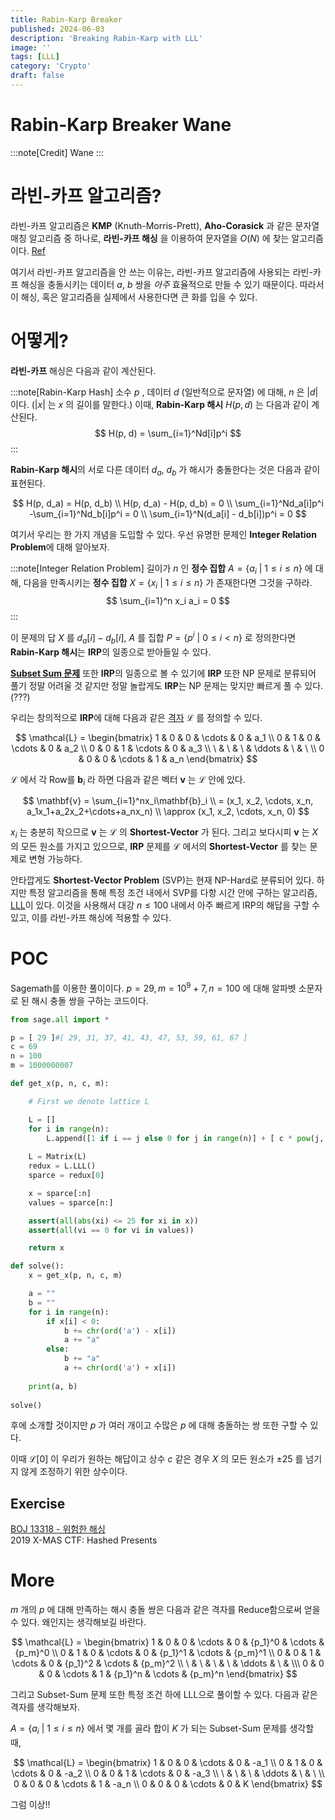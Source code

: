 ```yaml
---
title: Rabin-Karp Breaker
published: 2024-06-03
description: 'Breaking Rabin-Karp with LLL'
image: ''
tags: [LLL]
category: 'Crypto'
draft: false 
---
```


# Rabin-Karp Breaker Wane

:::note[Credit]
Wane
:::

# 라빈-카프 알고리즘?

라빈-카프 알고리즘은 **KMP** (Knuth-Morris-Prett), **Aho-Corasick** 과 같은 문자열 매칭 알고리즘 중 하나로, **라빈-카프 해싱** 을 이용하여 문자열을 $O(N)$ 에 찾는 알고리즘이다. [Ref](https://en.wikipedia.org/wiki/Rabin%E2%80%93Karp_algorithm)

여기서 라빈-카프 알고리즘을 안 쓰는 이유는, 라빈-카프 알고리즘에 사용되는 라빈-카프 해싱을 충돌시키는 데이터 $a$, $b$ 쌍을 *아주* 효율적으로 만들 수 있기 때문이다. 따라서 이 해싱, 혹은 알고리즘을 실제에서 사용한다면 큰 화를 입을 수 있다.

# 어떻게?

**라빈-카프** 해싱은 다음과 같이 계산된다.

:::note[Rabin-Karp Hash]
소수 $p$ , 데이터 $d$ (일반적으로 문자열) 에 대해, $n$ 은 $|d|$ 이다. ($|x|$ 는 $x$ 의 길이를 말한다.) 이때, **Rabin-Karp 해시** $H(p, d)$ 는 다음과 같이 계산된다.
$$
H(p, d) = \sum_{i=1}^Nd[i]p^i
$$
:::

**Rabin-Karp 해시**의 서로 다른 데이터 $d_a$, $d_b$ 가 해시가 충돌한다는 것은 다음과 같이 표현된다.

$$
H(p, d_a) = H(p, d_b) \\
H(p, d_a) - H(p, d_b) = 0 \\
\sum_{i=1}^Nd_a[i]p^i -\sum_{i=1}^Nd_b[i]p^i = 0 \\
\sum_{i=1}^N(d_a[i] - d_b[i])p^i = 0
$$

여기서 우리는 한 가지 개념을 도입할 수 있다. 우선 유명한 문제인 **Integer Relation Problem**에 대해 알아보자.

:::note[Integer Relation Problem]
길이가 $n$ 인 **정수 집합** $A = \{ a_i\ |\ 1 \leq i \leq n \}$ 에 대해, 다음을 만족시키는 **정수 집합** $X = \{ x_i\ |\ 1 \leq i \leq n \}$ 가 존재한다면 그것을 구하라.
$$
\sum_{i=1}^n x_i a_i = 0
$$
:::

이 문제의 답 $X$ 를 $d_a[i] - d_b[i]$, $A$ 를 집합 $P = \{p^i \  | \ 0 \leq i < n \}$ 로 정의한다면 **Rabin-Karp 해시**는 **IRP**의 일종으로 받아들일 수 있다.

[**Subset Sum 문제**](https://en.wikipedia.org/wiki/Subset_sum_problem) 또한 **IRP**의 일종으로 볼 수 있기에 **IRP** 또한 NP 문제로 분류되어 풀기 정말 어려울 것 같지만 정말 놀랍게도 **IRP**는 NP 문제는 맞지만 빠르게 풀 수 있다. (???)

우리는 창의적으로 **IRP**에 대해 다음과 같은 [격자](https://en.wikipedia.org/wiki/Lattice_(order)) $\mathcal{L}$ 를 정의할 수 있다.

$$
\mathcal{L} = \begin{bmatrix}
1 & 0 & 0 & \cdots & 0 & a_1 \\
0 & 1 & 0 & \cdots & 0 & a_2 \\
0 & 0 & 1 & \cdots & 0 & a_3 \\
\ & \ & \ & \ddots & \ & \ \\
0 & 0 & 0 & \cdots & 1 & a_n
\end{bmatrix}
$$

$\mathcal{L}$ 에서 각 Row를 $\mathbf{b}_i$ 라 하면 다음과 같은 벡터 $\mathbf{v}$ 는 $\mathcal{L}$ 안에 있다.

$$
\mathbf{v} = \sum_{i=1}^nx_i\mathbf{b}_i \\
= (x_1, x_2, \cdots, x_n, a_1x_1+a_2x_2+\cdots+a_nx_n) \\
\approx (x_1, x_2, \cdots, x_n, 0)
$$

$x_i$ 는 충분히 작으므로 $\mathbf{v}$ 는 $\mathcal{L}$ 의 **Shortest-Vector** 가 된다. 그리고 보다시피 $\mathbf{v}$ 는 $X$ 의 모든 원소를 가지고 있으므로, **IRP** 문제를 $\mathcal{L}$ 에서의 **Shortest-Vector** 를 찾는 문제로 변형 가능하다.

안타깝게도 **Shortest-Vector Problem** (SVP)는 현재 NP-Hard로 분류되어 있다. 하지만 특정 알고리즘을 통해 특정 조건 내에서 SVP를 다항 시간 안에 구하는 알고리즘, [LLL](https://en.wikipedia.org/wiki/Lenstra%E2%80%93Lenstra%E2%80%93Lov%C3%A1sz_lattice_basis_reduction_algorithm)이 있다. 이것을 사용해서 대강 $n \leq 100$ 내에서 아주 빠르게 IRP의 해답을 구할 수 있고, 이를 라빈-카프 해싱에 적용할 수 있다.

# POC

Sagemath를 이용한 풀이이다. $p = 29,m=10^9+7,n=100$ 에 대해 알파벳 소문자로 된 해시 충돌 쌍을 구하는 코드이다.

```python
from sage.all import *

p = [ 29 ]#[ 29, 31, 37, 41, 43, 47, 53, 59, 61, 67 ]
c = 69
n = 100
m = 1000000007

def get_x(p, n, c, m):

    # First we denote lattice L

    L = []
    for i in range(n):
        L.append([1 if i == j else 0 for j in range(n)] + [ c * pow(j, i, m) for j in p ])
    
    L = Matrix(L)
    redux = L.LLL()
    sparce = redux[0]

    x = sparce[:n]
    values = sparce[n:]

    assert(all(abs(xi) <= 25 for xi in x))
    assert(all(vi == 0 for vi in values))

    return x

def solve():
    x = get_x(p, n, c, m)

    a = ""
    b = ""
    for i in range(n):
        if x[i] < 0:
            b += chr(ord('a') - x[i])
            a += "a"
        else:
            b += "a"
            a += chr(ord('a') + x[i])
    
    print(a, b)
    
solve()
```

후에 소개할 것이지만 $p$ 가 여러 개이고 수많은 $p$ 에 대해 충돌하는 쌍 또한 구할 수 있다.

이때 $\mathcal{L}[0]$ 이 우리가 원하는 해답이고 상수 $c$ 같은 경우 $X$ 의 모든 원소가 $\pm25$ 를 넘기지 않게 조정하기 위한 상수이다.

## Exercise

[BOJ 13318 - 위험한 해싱](https://www.acmicpc.net/problem/13318)  
2019 X-MAS CTF: Hashed Presents  

# More

$m$ 개의 $p$ 에 대해 만족하는 해시 충돌 쌍은 다음과 같은 격자를 Reduce함으로써 얻을 수 있다. 왜인지는 생각해보길 바란다.

$$
\mathcal{L} = \begin{bmatrix}
1 & 0 & 0 & \cdots & 0 & {p_1}^0 & \cdots & {p_m}^0 \\
0 & 1 & 0 & \cdots & 0 & {p_1}^1 & \cdots & {p_m}^1 \\
0 & 0 & 1 & \cdots & 0 & {p_1}^2 & \cdots & {p_m}^2 \\
\ & \ & \ & \ & \ddots & \ & \\\
0 & 0 & 0 & \cdots & 1 & {p_1}^n & \cdots & {p_m}^n
\end{bmatrix}
$$

그리고 Subset-Sum 문제 또한 특정 조건 하에 LLL으로 풀이할 수 있다. 다음과 같은 격자를 생각해보자.

$A = \{ a_i\ |\ 1 \leq i \leq n \}$ 에서 몇 개를 골라 합이 $K$ 가 되는 Subset-Sum 문제를 생각할 때,

$$
\mathcal{L} = \begin{bmatrix}
1 & 0 & 0 & \cdots & 0 & -a_1 \\
0 & 1 & 0 & \cdots & 0 & -a_2 \\
0 & 0 & 1 & \cdots & 0 & -a_3 \\
\ & \ & \ & \ddots & \ & \ \\
0 & 0 & 0 & \cdots & 1 & -a_n \\
0 & 0 & 0 & \cdots & 0 & K
\end{bmatrix}
$$

그럼 이상!!